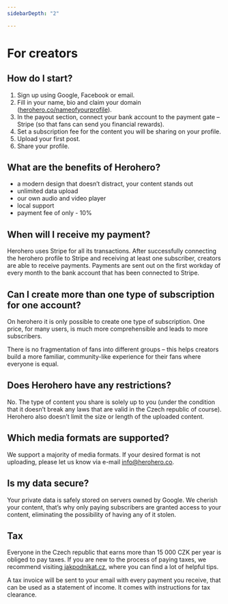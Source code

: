 ```yaml
---
sidebarDepth: "2"

---
```

# For creators

## How do I start?

1. Sign up using Google, Facebook or email.
2. Fill in your name, bio and claim your domain ([herohero.co/nameofyourprofile](http://herohero.co/nameofyourprofile)).
3. In the payout section, connect your bank account to the payment gate – Stripe (so that fans can send you financial rewards).
4. Set a subscription fee for the content you will be sharing on your profile.
5. Upload your first post.
6. Share your profile.

## What are the benefits of Herohero?

* a modern design that doesn’t distract, your content stands out
* unlimited data upload
* our own audio and video player
* local support
* payment fee of only - 10%

## When will I receive my payment?

Herohero uses Stripe for all its transactions. After successfully connecting the herohero profile to Stripe and receiving at least one subscriber, creators are able to receive payments. Payments are sent out on the first workday of every month to the bank account that has been connected to Stripe.

## Can I create more than one type of subscription for one account?

On herohero it is only possible to create one type of subscription. One price, for many users, is much more comprehensible and leads to more subscribers.

There is no fragmentation of fans into different groups – this helps creators build a more familiar, community-like experience for their fans where everyone is equal.

## Does Herohero have any restrictions?

No. The type of content you share is solely up to you (under the condition that it doesn’t break any laws that are valid in the Czech republic of course). Herohero also doesn’t limit the size or length of the uploaded content.

## Which media formats are supported?

We support a majority of media formats. If your desired format is not uploading, please let us know via e-mail [info@herohero.co](mailto:info@herohero.co).

## Is my data secure?

Your private data is safely stored on servers owned by Google. We cherish your content, that’s why only paying subscribers are granted access to your content, eliminating the possibility of having any of it stolen.

## Tax

Everyone in the Czech republic that earns more than 15 000 CZK per year is obliged to pay taxes. If you are new to the process of paying taxes, we recommend visiting[ jakpodnikat.cz](http://jakpodnikat.cz/), where you can find a lot of helpful tips.

A tax invoice will be sent to your email with every payment you receive, that can be used as a statement of income. It comes with instructions for tax clearance.